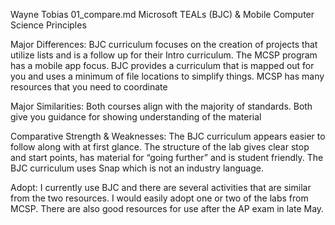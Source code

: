 Wayne Tobias 01_compare.md
Microsoft TEALs (BJC) & Mobile Computer Science Principles

Major Differences:	BJC curriculum focuses on the creation of projects that utilize lists and is a follow up for their Intro curriculum.  The MCSP program has a mobile app focus.  BJC provides a curriculum that is mapped out for you and uses a minimum of file locations to simplify things.  MCSP has many resources that you need to coordinate

Major Similarities:	Both courses align with the majority of standards.  Both give you guidance for showing understanding of the material

Comparative Strength & Weaknesses: 	The BJC curriculum appears easier to follow along with at first glance.  The structure of the lab gives clear stop and start points, has material for “going further” and is student friendly.  The BJC curriculum uses Snap which is not an industry language.

Adopt:	I currently use BJC and there are several activities that are similar from the two resources.  I would easily adopt one or two of the labs from MCSP.  There are also good resources for use after the AP exam in late May.


